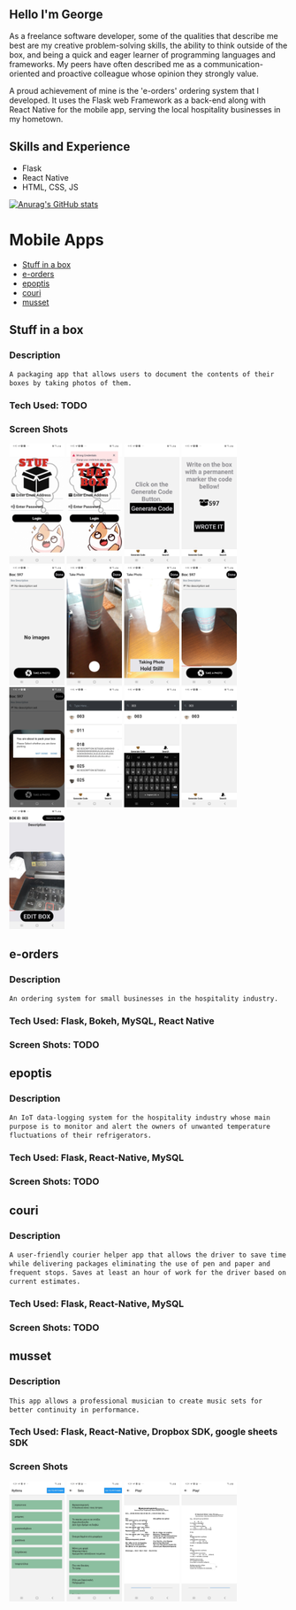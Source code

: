 ## **Hello I'm George**

As a freelance software developer, some of the qualities that describe me best are my creative problem-solving skills, the ability to think outside of the box, and being a quick and eager learner of programming languages and frameworks. My peers have often described me as a communication-oriented and proactive colleague whose opinion they strongly value.

A proud achievement of mine is the 'e-orders' ordering system that I developed. It uses the Flask web Framework as a back-end along with React Native for the mobile app, serving the local hospitality businesses in my hometown. 

## Skills and Experience

- Flask
- React Native
- HTML, CSS, JS

[![Anurag's GitHub stats](https://github-readme-stats.vercel.app/api?username=gpamfilis&count_private=true)](https://github.com/anuraghazra/github-readme-stats)

# Mobile Apps

- [Stuff in a box](#stuff-in-a-box)
- [e-orders](#e-orders)
- [epoptis](#epoptis)
- [couri](#couri)
- [musset](#musset)

## Stuff in a box

### **Description**

    A packaging app that allows users to document the contents of their boxes by taking photos of them.

### **Tech Used: TODO**

### **Screen Shots**

<p float="left">

  <img src="./mobileapps/stuffinabox/screenshots/image1.jpg" width="100" />
  <img src="./mobileapps/stuffinabox/screenshots/image2.jpg" width="100" />
  <img src="./mobileapps/stuffinabox/screenshots/image3.jpg" width="100" />
  <img src="./mobileapps/stuffinabox/screenshots/image4.jpg" width="100" />
  <img src="./mobileapps/stuffinabox/screenshots/image5.jpg" width="100" />
  <img src="./mobileapps/stuffinabox/screenshots/image6.jpg" width="100" />
  <img src="./mobileapps/stuffinabox/screenshots/image7.jpg" width="100" />
  <img src="./mobileapps/stuffinabox/screenshots/image8.jpg" width="100" />
  <img src="./mobileapps/stuffinabox/screenshots/image9.jpg" width="100" />
  <img src="./mobileapps/stuffinabox/screenshots/image10.jpg" width="100" />
  <img src="./mobileapps/stuffinabox/screenshots/image11.jpg" width="100" />
  <img src="./mobileapps/stuffinabox/screenshots/image12.jpg" width="100" />
  <img src="./mobileapps/stuffinabox/screenshots/image13.jpg" width="100" />
</p>

## e-orders

### **Description**

    An ordering system for small businesses in the hospitality industry.

### **Tech Used: Flask, Bokeh, MySQL, React Native**

### **Screen Shots: TODO**

## epoptis

### **Description**

    An IoT data-logging system for the hospitality industry whose main purpose is to monitor and alert the owners of unwanted temperature fluctuations of their refrigerators.

### **Tech Used: Flask, React-Native, MySQL**

### **Screen Shots: TODO**

## couri

### **Description**

    A user-friendly courier helper app that allows the driver to save time while delivering packages eliminating the use of pen and paper and frequent stops. Saves at least an hour of work for the driver based on current estimates.

### **Tech Used: Flask, React-Native, MySQL**

### **Screen Shots: TODO**

## musset

### **Description**

    This app allows a professional musician to create music sets for better continuity in performance.

### **Tech Used: Flask, React-Native, Dropbox SDK, google sheets SDK**

### **Screen Shots**

<p float="left">

  <img src="./mobileapps/musset/screenshots/image1.jpg" width="100" />
  <img src="./mobileapps/musset/screenshots/image2.jpg" width="100" />
  <img src="./mobileapps/musset/screenshots/image3.jpg" width="100" />
  <img src="./mobileapps/musset/screenshots/image4.jpg" width="100" />

</p>